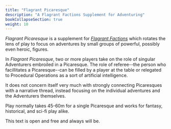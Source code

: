 ```yaml
---
title: "Flagrant Picaresque"
description: "A Flagrant Factions Supplement for Adventuring"
bookCollapseSection: true
weight: 10
---
```


_Flagrant Picaresque_ is a supplement for [_Flagrant Factions_](/games/factions) which rotates the lens of play to focus on adventures by small groups of powerful, possibly even heroic, figures.

In _Flagrant Picaresque_, two or more players take on the role of singular Adventurers embroiled in a Picaresque. The role of referee--the person who facillitates a Picaresque--can be filled by a player at the table or relegated to Procedural Operations as a sort of artificial intelligence.

It does not concern itself very much with strongly connecting Picaresques with a narrative thread, instead focusing on the individual adventures and the Adventurers themselves.

Play normally takes 45-60m for a single Picaresque and works for fantasy, historical, and sci-fi play alike.

This text is open and free and always will be.
